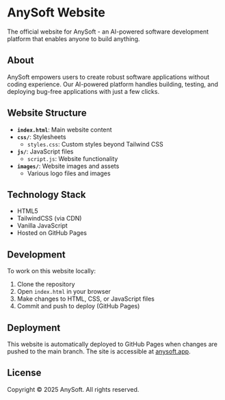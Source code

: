 # AnySoft Website

The official website for AnySoft - an AI-powered software development platform that enables anyone to build anything.

## About

AnySoft empowers users to create robust software applications without coding experience. Our AI-powered platform handles building, testing, and deploying bug-free applications with just a few clicks.

## Website Structure

- **`index.html`**: Main website content
- **`css/`**: Stylesheets
  - `styles.css`: Custom styles beyond Tailwind CSS
- **`js/`**: JavaScript files
  - `script.js`: Website functionality
- **`images/`**: Website images and assets
  - Various logo files and images

## Technology Stack

- HTML5
- TailwindCSS (via CDN)
- Vanilla JavaScript
- Hosted on GitHub Pages

## Development

To work on this website locally:

1. Clone the repository
2. Open `index.html` in your browser
3. Make changes to HTML, CSS, or JavaScript files
4. Commit and push to deploy (GitHub Pages)

## Deployment

This website is automatically deployed to GitHub Pages when changes are pushed to the main branch. The site is accessible at [anysoft.app](https://anysoft.app).

## License

Copyright © 2025 AnySoft. All rights reserved.
